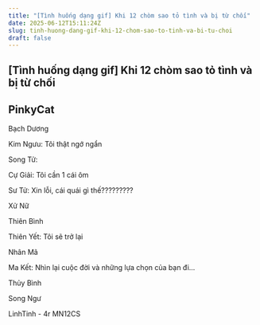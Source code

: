 ```yaml
---
title: "[Tình huống dạng gif] Khi 12 chòm sao tỏ tình và bị từ chối"
date: 2025-06-12T15:11:24Z
slug: tinh-huong-dang-gif-khi-12-chom-sao-to-tinh-va-bi-tu-choi
draft: false
---
```


## [Tình huống dạng gif] Khi 12 chòm sao tỏ tình và bị từ chối

## PinkyCat

Bạch Dương

 
Kim Ngưu: Tôi thật ngớ ngẩn

 
Song Tử:

 
Cự Giải: Tôi cần 1 cái ôm

 
Sư Tử: Xin lỗi, cái quái gì thế?????????

 
Xử Nữ

 
Thiên Bình

 
Thiên Yết: Tôi sẽ trở lại

 
Nhân Mã

 
Ma Kết: Nhìn lại cuộc đời và những lựa chọn của bạn đi...

 
Thủy Bình

 
Song Ngư

 
 
LinhTinh - 4r MN12CS